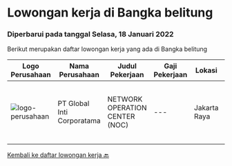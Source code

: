 
  # Lowongan kerja di Bangka belitung

  ### Diperbarui pada tanggal Selasa, 18 Januari 2022

  Berikut merupakan daftar lowongan kerja yang ada di Bangka belitung

  |Logo Perusahaan | Nama Perusahaan | Judul Pekerjaan | Gaji Pekerjaan | Lokasi | Deskripsi | Tanggal diunggah | Pranala |
  | -------------- | --------------- | --------------- | --------- | --------- | -------------- | ------- | ----------- |
  |![logo-perusahaan](https://image-service-cdn.seek.com.au/3c4d4663233573dadfd47054904af30a6a87e617/ee4dce1061f3f616224767ad58cb2fc751b8d2dc)|PT Global Inti Corporatama|NETWORK OPERATION CENTER (NOC)|---|Jakarta Raya|Responsibilities:Understand and understand well (setup, maintenance and troubleshoot): OpenSource RedHat, CentOS, Ubuntu MRTG Server CACTI under Linux...|Senin, 03 Januari 2022|https://www.jobstreet.co.id/id/job/network-operation-center-noc-3739988?token=0~cbf59679-52ce-4231-8b4c-b4620495fc13&sectionRank=1&jobId=jobstreet-id-job-3739988|


  [Kembali ke daftar lowongan kerja 🔙](../README.md#daftar-lowongan-kerja)
  